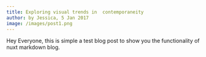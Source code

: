 ```yaml
---
title: Exploring visual trends in  contemporaneity
author: by Jessica, 5 Jan 2017
image: /images/post1.png
---
```


Hey Everyone, this is simple a test blog post to show you
the functionality of nuxt markdown blog.